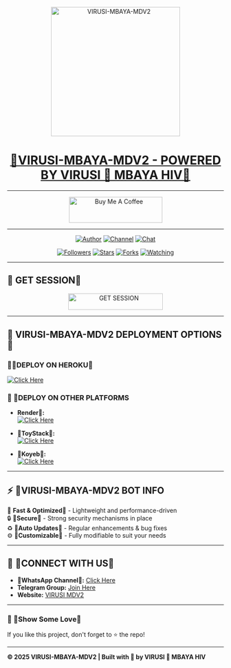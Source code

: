 <p align="center">  
  <a href="https://files.catbox.moe/v3gnev.jpg">
    <img alt="VIRUSI-MBAYA-MDV2" height="300" src="https://files.catbox.moe/v3gnev.jpg">
    <h1 align="center"> 🦠VIRUSI-MBAYA-MDV2 - POWERED BY VIRUSI 🦠 MBAYA HIV🦠</h1>
  </a>
</p>  

---

<p align="center">
  <a href="https://buymeacoffee.com/virusimbaya" target="_blank">
    <img src="https://cdn.buymeacoffee.com/buttons/v2/default-yellow.png" alt="Buy Me A Coffee" style="height: 60px !important;width: 217px !important;">
  </a>
</p>

---

<p align="center">
  <a href="https://github.com/virusdevs"><img title="Author" src="https://img.shields.io/badge/virusdevs-black?style=for-the-badge&logo=Github"></a> 
  <a href="https://whatsapp.com/channel/0029VafL5zUKbYMKza6vAv1V"><img title="Channel" src="https://img.shields.io/badge/WHATSAPP CHANNEL-black?style=for-the-badge&logo=whatsapp"></a> 
  <a href="https://wa.me/254748721079"><img title="Chat" src="https://img.shields.io/badge/CHAT US-black?style=for-the-badge&logo=whatsapp"></a>
</p>

<p align="center">
  <a href="https://github.com/virusdevs?tab=followers"><img title="Followers" src="https://img.shields.io/github/followers/virusdevs?label=Followers&style=social"></a>
  <a href="https://github.com/virusdevs/VIRUSI-MBAYA-MDV2/stargazers/"><img title="Stars" src="https://img.shields.io/github/stars/virusdevs/VIRUSI-MBAYA-MDV2?&style=social"></a>
  <a href="https://github.com/virusdevs/VIRUSI-MBAYA-MDV2/network/members"><img title="Forks" src="https://img.shields.io/github/forks/virusdevs/VIRUSI-MBAYA-MDV2?style=social"></a>
  <a href="https://github.com/virusdevs/VIRUSI-MBAYA-MDV2/watchers"><img title="Watching" src="https://img.shields.io/github/watchers/virusdevs/VIRUSI-MBAYA-MDV2?label=Watching&style=social"></a>
</p>

---

## 🦠 GET SESSION🦠

<p align="center">
  <a href="https://www.ibrahimadams.site/scanner">
    <img title="GET SESSION" src="https://img.shields.io/badge/GET SESSION-blue?style=for-the-badge&logo=bwm" width="220" height="38.45"/>
  </a>
</p>

---

## 🦠 VIRUSI-MBAYA-MDV2 DEPLOYMENT OPTIONS🦠

### 🔹🦠DEPLOY ON HEROKU🦠

  [![Click Here](https://img.shields.io/badge/➤Click-Here-red.svg)](https://dashboard.heroku.com/new?template=https://github.com/virusian/VIRUSI-MBAYA-MDV2)
  
### 🔹 🦠DEPLOY ON OTHER PLATFORMS
- **Render🦠:**  
  [![Click Here](https://img.shields.io/badge/➤Click-Here-blue.svg)](https://render.com)

- **🦠ToyStack🦠:**  
  [![Click Here](https://img.shields.io/badge/➤Click-Here-blue.svg)](https://toystack.ai)

- **🦠Koyeb🦠:**  
  [![Click Here](https://img.shields.io/badge/➤Click-Here-blue.svg)](https://koyeb.com)

---

## ⚡ 🦠VIRUSI-MBAYA-MDV2 BOT INFO  
🚀 **Fast & Optimized🦠** - Lightweight and performance-driven  
🔒 **🦠Secure🦠** - Strong security mechanisms in place  
♻️ **🦠Auto Updates🦠** - Regular enhancements & bug fixes  
⚙️ **🦠Customizable🦠** - Fully modifiable to suit your needs  

---

## 💬 🦠CONNECT WITH US🦠 
- **🦠WhatsApp Channel🦠:** [Click Here](https://whatsapp.com/channel/0029VawCel7GOj9ktLjkxQ3g)  
- **Telegram Group:** [Join Here](https://t.me/yourgroup)  
- **Website:** [VIRUSI MDV2](https://www.ibrahimadams.site)  

---

### 🌟 🦠Show Some Love🦠  
If you like this project, don't forget to ⭐ the repo!  

---

**© 2025 VIRUSI-MBAYA-MDV2 | Built with 🦠 by VIRUSI 🦠 MBAYA HIV**


